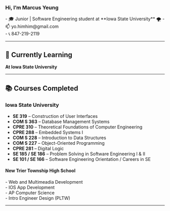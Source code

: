 
<h3> Hi, I’m Marcus Yeung </h3>
- 🎓 Junior | Software Engineering student at **Iowa State University** 🌪️  
- 📫 yo.himhim@gmail.com <br>
- 📞 847-219-2119 <br>

<hr>


## 🚀 Currently Learning

**At Iowa State University** 

---

## 📚 Courses Completed

### Iowa State University
- **SE 319** – Construction of User Interfaces  
- **COM S 363** – Database Management Systems  
- **CPRE 310** – Theoretical Foundations of Computer Engineering  
- **CPRE 288** – Embedded Systems I  
- **COM S 228** – Introduction to Data Structures  
- **COM S 227** – Object-Oriented Programming  
- **CPRE 281** – Digital Logic  
- **SE 185 / SE 186** – Problem Solving in Software Engineering I & II  
- **SE 101 / SE 166** – Software Engineering Orientation / Careers in SE 
<h4> New Trier Township High School</h4>
- Web and Multimeadia Development <br>
- IOS App Development <br>
- AP Computer Science <br>
- Intro Engineer Design (PLTW) <br>

<hr>


<!---
yohimhim/yohimhim is a ✨ special ✨ repository because its `README.md` (this file) appears on your GitHub profile.
You can click the Preview link to take a look at your changes.
--->
